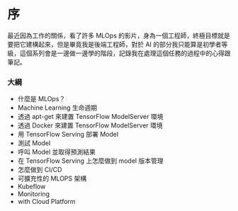 # 序

最近因為工作的關係，看了許多 MLOps 的影片，身為一個工程師，終極目標就是要把它建構起來，但是畢竟我是後端工程師，對於 AI 的部分我只能算是初學者等級，這個系列會是一邊做一邊學的階段，記錄我在處理這個任務的過程中的心得跟筆記。

### 大綱

- 什麼是 MLOps？
- Machine Learning 生命週期
- 透過 apt-get 來建置 TensorFlow ModelServer 環境
- 透過 Docker 來建置 TensorFlow ModelServer 環境
- 用 TensorFlow Serving 部署 Model
- 測試 Model
- 呼叫 Model 並取得預測結果
- 在 TensorFlow Serving 上怎麼做到 model 版本管理
- 怎麼做到 CI/CD
- 可擴充性的 MLOPS 架構
- Kubeflow
- Monitoring
- with Cloud Platform
